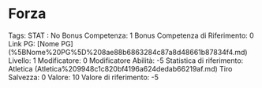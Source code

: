 # Forza

Tags: STAT
: No
Bonus Competenza: 1
Bonus Competenza di Riferimento: 0
Link PG: [Nome PG] (%5BNome%20PG%5D%208ae88b6863284c87a8d48661b87834f4.md)
Livello: 1
Modificatore: 0
Modificatore  Abilità: -5
Statistica di riferimento: Atletica (Atletica%209948c1c820bf4196a624dedab66219af.md)
Tiro Salvezza: 0
Valore: 10
Valore di riferimento: -5
